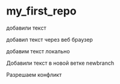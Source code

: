 ﻿# my_first_repo

добавили текст 

добавил текст через веб браузер

добавим текст локально

Добавили текст в новой ветке newbranch

Разрешаем конфликт
